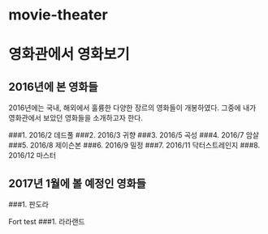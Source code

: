# movie-theater
# 영화관에서 영화보기

## 2016년에 본 영화들
2016년에는 국내, 해외에서 훌륭한 다양한 장르의 영화들이 개봉하였다.
그중에 내가 영화관에서 보았던 영화들을 소개하고자 한다.

###1. 2016/2 데드풀
###2. 2016/3 귀향
###3. 2016/5 곡성
###4. 2016/7 암살
###5. 2016/8 제이슨본
###6. 2016/9 밀정
###7. 2016/11 닥터스트레인지
###8. 2016/12 마스터

## 2017년 1월에 볼 예정인 영화들
###1. 판도라


Fort test
###1. 라라랜드